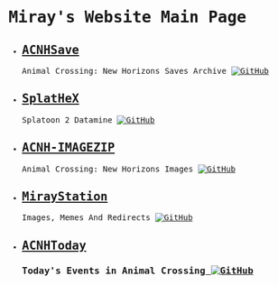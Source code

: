 <html>
<body><tt><h1>Miray's Website Main Page</h1>
<ul><li><h2><a class="acnhsave" href="https://mirayxs.github.io/ACNHSave">ACNHSave</a></h2><p>Animal Crossing: New Horizons Saves Archive <a href="https://github.com/MirayXS/ACNHSave">
    <img src="https://img.shields.io/badge/GITHUB-555?style=for-the-badge&amp;logo=github" alt="GitHub">
</a></p></li>
<li><h2><a class="splathex" href="https://mirayxs.github.io/SplatHeX">SplatHeX</a></h2><p>Splatoon 2 Datamine <a href="https://github.com/MirayXS/SplatHeX">
    <img src="https://img.shields.io/badge/GITHUB-555?style=for-the-badge&amp;logo=github" alt="GitHub">
</a></p></li>
<li><h2><a class="imagezip" href="https://mirayxs.github.io/ACNH-IMAGEZIP">ACNH-IMAGEZIP</a></h2><p>Animal Crossing: New Horizons Images <a href="https://github.com/MirayXS/ACNH-IMAGEZIP">
    <img src="https://img.shields.io/badge/GITHUB-555?style=for-the-badge&amp;logo=github" alt="GitHub">
</a></p></li>
<li><h2><a class="station" href="https://mirayxs.github.io/MirayStation">MirayStation</a></h2><p>Images, Memes And Redirects <a href="https://github.com/MirayXS/MirayStation">
    <img src="https://img.shields.io/badge/GITHUB-555?style=for-the-badge&amp;logo=github" alt="GitHub">
</a></p></li>
    <li><h2><a class="station" href="https://mirayxs.github.io/ACNHToday">ACNHToday</a></h2><h3><p>Today's Events in Animal Crossing<a href="https://github.com/MirayXS/ACNHToday">
    <img src="https://img.shields.io/badge/GITHUB-555?style=for-the-badge&amp;logo=github" alt="GitHub"></a></p></h2></ul></tt>
</body></html>
